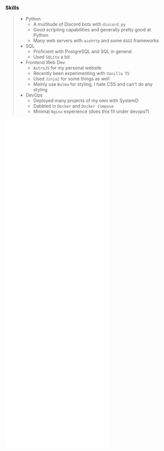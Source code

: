 ### Skills
> - Python
>   - A multitude of Discord bots with `discord.py`
>   - Good scripting capabilities and generally pretty good at Python
>   - Many web servers with `aiohttp` and some `ASGI` frameworks
> - SQL
>   - Proficient with PostgreSQL and SQL in general
>   - Used `SQLite` a bit
> - Frontend Web Dev
>   - `AstroJS` for my personal website
>   - Recently been experimenting with `Vanilla TS`
>   - Used `Jinja2` for some things as well
>   - Mainly use `Bulma` for styling, I hate CSS and can't do any styling
> - DevOps
>   - Deployed many projects of my own with SystemD
>   - Dabbled in `Docker` and `Docker Compose`
>   - Minimal `Nginx` experience (does this fit under devops?)

![Metrics](https://github.com/meizuflux/meizuflux/blob/main/github-metrics.svg)
